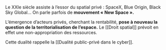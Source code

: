 Le XXIe siècle assiste à l’essor du spatial privé : SpaceX, Blue Origin, Black Sky Global... On parle parfois de **mouvement « New Space ».**

L’émergence d’acteurs privés, cherchant la rentabilité, **pose à nouveau la question de la territorialisation de l’espace.** Le [[Droit spatial]] prévoit en effet une non-appropriation des ressources.

Cette dualité rappelle la [[Dualité public-privé dans le cyber]].